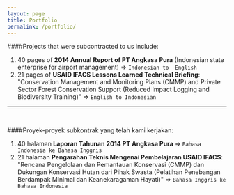 ```yaml
---
layout: page
title: Portfolio
permalink: /portfolio/
---
```


####Projects that were subcontracted to us include:  
1. 40 pages of **2014 Annual Report of PT Angkasa Pura** (Indonesian state 
enterprise for airport management) => `Indonesian to 
English`  
2. 21 pages of **USAID IFACS Lessons Learned Technical Briefing**: 
"Conservation Management and Monitoring Plans (CMMP) and Private Sector 
Forest Conservation Support (Reduced Impact Logging and Biodiversity 
Training)" => `English to Indonesian`

---  
<br/>

####Proyek-proyek subkontrak yang telah kami kerjakan:  
1. 40 halaman **Laporan Tahunan 2014 PT Angkasa Pura** => `Bahasa Indonesia ke Bahasa Inggris`  
2. 21 halaman **Pengarahan Teknis Mengenai Pembelajaran USAID IFACS**: 
"Rencana Pengelolaan dan Pemantauan Konservasi (CMMP) dan Dukungan Konservasi Hutan dari Pihak Swasta (Pelatihan Penebangan Berdampak Minimal dan Keanekaragaman Hayati)" => `Bahasa Inggris ke Bahasa Indonesia`
